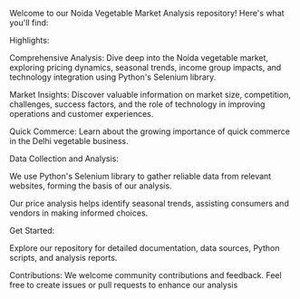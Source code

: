Welcome to our Noida Vegetable Market Analysis repository! Here's what you'll find:

Highlights:

Comprehensive Analysis: Dive deep into the Noida vegetable market, exploring pricing dynamics, seasonal trends, income group impacts, and technology integration using Python's Selenium library.

Market Insights: Discover valuable information on market size, competition, challenges, success factors, and the role of technology in improving operations and customer experiences.

Quick Commerce: Learn about the growing importance of quick commerce in the Delhi vegetable business.

Data Collection and Analysis:

We use Python's Selenium library to gather reliable data from relevant websites, forming the basis of our analysis.

Our price analysis helps identify seasonal trends, assisting consumers and vendors in making informed choices.

Get Started:

Explore our repository for detailed documentation, data sources, Python scripts, and analysis reports.

Contributions:
We welcome community contributions and feedback. Feel free to create issues or pull requests to enhance our analysis
